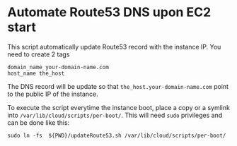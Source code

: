 # Automate Route53 DNS upon EC2 start

This script automatically update Route53 record with the instance IP. You need to create 2 tags

```
domain_name your-domain-name.com
host_name the_host
```

The DNS record will be update so that `the_host.your-domain-name.com` point to the public IP of the instance.

To execute the script everytime the instance boot, place a copy or a symlink into `/var/lib/cloud/scripts/per-boot/`. This will need `sudo` privileges and can be done like this:

```
sudo ln -fs  ${PWD}/updateRoute53.sh /var/lib/cloud/scripts/per-boot/
```

